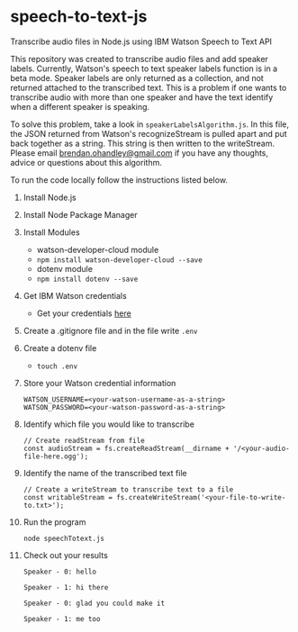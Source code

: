 # speech-to-text-js
Transcribe audio files in Node.js using IBM Watson Speech to Text API

This repository was created to transcribe audio files and add speaker labels. Currently, Watson's speech to text speaker labels function is in a beta mode. Speaker labels are only returned as a collection, and not returned attached to the transcribed text. This is a problem if one wants to transcribe audio with more than one speaker and have the text identify when a different speaker is speaking. 

To solve this problem, take a look in `speakerLabelsAlgorithm.js`. In this file, the JSON returned from Watson's recognizeStream is pulled apart and put back together as a string. This string is then written to the writeStream. Please email brendan.ohandley@gmail.com if you have any thoughts, advice or questions about this algorithm.  

To run the code locally follow the instructions listed below.

1. Install Node.js

2. Install Node Package Manager

3. Install Modules
    - watson-developer-cloud module
    - `npm install watson-developer-cloud --save`
    - dotenv module
    - `npm install dotenv --save`

4. Get IBM Watson credentials
    - Get your credentials [here](https://console.bluemix.net/docs/services/watson/getting-started-credentials.html#service-credentials-for-watson-services)

5. Create a .gitignore file and in the file write `.env`

6. Create a dotenv file
    - `touch .env`

7. Store your Watson credential information

    ```
    WATSON_USERNAME=<your-watson-username-as-a-string>
    WATSON_PASSWORD=<your-watson-password-as-a-string>
    ```


8. Identify which file you would like to transcribe

    ```
    // Create readStream from file
    const audioStream = fs.createReadStream(__dirname + '/<your-audio-file-here.ogg');
    ```

9. Identify the name of the transcribed text file

    ```
    // Create a writeStream to transcribe text to a file
    const writableStream = fs.createWriteStream('<your-file-to-write-to.txt>');
    ```

10. Run the program

    ```
    node speechTotext.js
    ```

11. Check out your results

    ```
    Speaker - 0: hello

    Speaker - 1: hi there

    Speaker - 0: glad you could make it 

    Speaker - 1: me too
    ```
